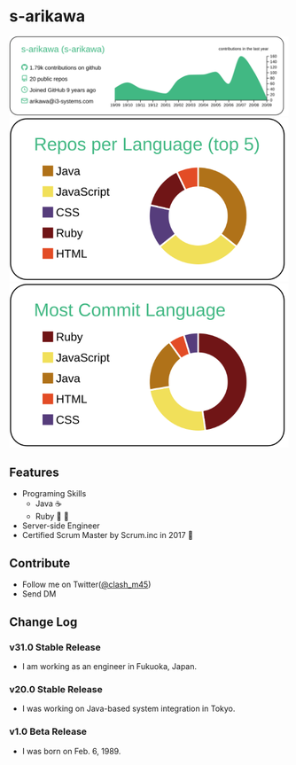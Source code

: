 # s-arikawa

[![](https://raw.githubusercontent.com/s-arikawa/s-arikawa/master/profile-summary-card-output/vue/0-profile-details.svg)](https://github.com/vn7n24fzkq/github-profile-summary-cards)
[![](https://raw.githubusercontent.com/s-arikawa/s-arikawa/master/profile-summary-card-output/vue/1-repos-per-language.svg)](https://github.com/vn7n24fzkq/github-profile-summary-cards)
[![](https://raw.githubusercontent.com/s-arikawa/s-arikawa/master/profile-summary-card-output/vue/2-most-commit-language.svg)](https://github.com/vn7n24fzkq/github-profile-summary-cards)

## Features
* Programing Skills
  * Java :coffee:
  * Ruby :gem: :red_circle:
* Server-side Engineer
* Certified Scrum Master by Scrum.inc in 2017 :white_flower:


## Contribute
* Follow me on Twitter([@clash_m45](https://twitter.com/clash_m45))
* Send DM

## Change Log

### v31.0 Stable Release
* I am working as an engineer in Fukuoka, Japan.

### v20.0 Stable Release
* I was working on Java-based system integration in Tokyo.

### v1.0 Beta Release
* I was born on Feb. 6, 1989.
